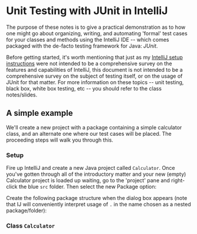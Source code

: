 # Unit Testing with JUnit in IntelliJ

The purpose of these notes is to give a practical demonstration as to how one might go about organizing, writing, and automating 'formal' test cases for your classes and methods using the IntelliJ IDE -- which comes packaged with the de-facto testing framework for Java: *JUnit*. 

Before getting started, it's worth mentioning that just as my [IntelliJ setup instructions]() were not intended to be a comprehensive survey on the features and capabilities of IntelliJ, this document is not intended to be a comprehensive survey on the subject of testing itself, or on the usage of JUnit for that matter. For more information on these topics -- unit testing, black box, white box testing, etc -- you should refer to the class notes/slides. 

## A simple example

We'll create a new project with a package containing a simple calculator class, and an alternate one where our test cases will be placed. The proceeding steps will walk you through this.

### Setup

Fire up IntelliJ and create a new Java project called `Calculator`. Once you've gotten through all of the introductory matter and your new (empty) Calculator project is loaded up waiting, go to the 'project' pane and right-click the blue `src` folder. Then select the new Package option:


Create the following package structure when the dialog box appears (note that IJ will conveniently interpret usage of `.` in the name chosen as a nested package/folder):




### Class `Calculator`

